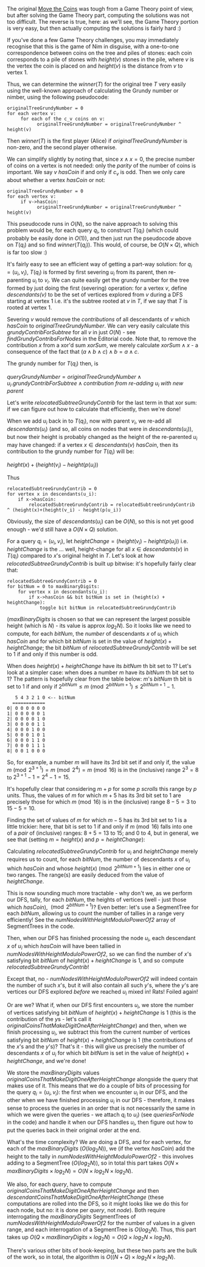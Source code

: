 The original [Move the Coins](https://www.hackerrank.com/challenges/move-the-coins/problem) was tough from a Game Theory point of view, but after solving the Game Theory part, computing the solutions was not too difficult.  The reverse is true, here: as we'll see, the Game Theory portion is very easy, but then actually computing the solutions is fairly hard :)

If you've done a few Game Theory challenges, you may immediately recognise that this is the game of Nim in disguise, with a one-to-one correspondence between coins on the tree and piles of stones: each coin corresponds to a pile of stones with $\textit{height}(v)$ stones in the pile, where $v$ is the vertex the coin is placed on and $\textit{height}(v)$ is the distance from $v$ to vertex $1$.

Thus, we can determine the $\textit{winner}(T)$ for the original tree $T$ very easily using the well-known approach of calculating the Grundy number or nimber, using the following pseudocode:

```
originalTreeGrundyNumber = 0
for each vertex v:
     for each of the c_v coins on v:
           originalTreeGrundyNumber = originalTreeGrundyNumber ^ height(v)
```

Then $\textit{winner}(T)$ is the first player (Alice) if $\textit{originalTreeGrundyNumber}$ is non-zero, and the second player otherwise.

We can simplify slightly by noting that, since $x \wedge x=0$, the precise number of coins on a vertex is not needed: only the *parity* of the number of coins is important.  We say $v$ $\textit{hasCoin}$ if and only if $c_v$ is odd.  Then we only care about whether a vertex $\textit{hasCoin}$ or not: 


```
originalTreeGrundyNumber = 0
for each vertex v:
     if v->hasCoin:
           originalTreeGrundyNumber = originalTreeGrundyNumber ^ height(v)
```

This pseudocode runs in $O(N)$, so the naive approach to solving this problem would be, for each query $q_i$, to construct $T(q_i)$ (which could probably be easily done in $O(1)$), and then just run the pseudocode above on $T(q_i)$ and so find $\textit{winner}(T(q_i))$.  This would, of course, be $O(N \times Q)$, which is far too slow :)

It's fairly easy to see an efficient way of getting a part-way solution: for $q_i=(u_i,v_i)$, $T(q_i)$ is formed by first severing $u_i$ from its parent, then re-parenting $u_i$ to $v_i$.  We can quite easily get the grundy number for the tree formed by just doing the first (severing) operation: for a vertex $v$, define $\textit{descendants(v)}$ to be the set of vertices explored from $v$ during a DFS starting at vertex $1$ i.e. it's the subtree rooted at $v$ in $T$, if we say that $T$  is rooted at vertex $1$.

Severing $v$ would remove the *contributions* of all descendants of $v$ which $\textit{hasCoin}$ to $\textit{originalTreeGrundyNumber}$.  We can very easily calculate this $\textit{grundyContribForSubtree}$ for all $v$ in just $O(N)$ - see *findGrundyContribsForNodes* in the Editorial code.  Note that, to remove the contribution $x$ from a xor'd sum $\textit{xorSum}$, we merely calculate $\textit{xorSum} \wedge x$ - a consequence of the fact that $(a \wedge b \wedge c) \wedge b=a \wedge c$.

The grundy number for $T(q_i)$ then, is 


$\textit{queryGrundyNumber} = \textit{originalTreeGrundyNumber} \wedge u_i.\textit{grundyContribForSubtree} \wedge \textit{contribution from re-adding } u_i \textit{ with new parent}$

Let's write $\textit{relocatedSubtreeGrundyContrib}$ for the last term in that xor sum: if we can figure out how to calculate that efficiently, then we're done!  

When we add $u_i$ back in to $T(q_i)$, now with parent $v_i$, we re-add all $\textit{descendants}(u_i)$ (and so, all coins on nodes that were in $\textit{descendants}(u_i)$), but now their height is probably changed as the height of the re-parented $u_i$ may have changed: if a vertex $x \in \textit{descendants}(v)$ $\textit{hasCoin}$, then its contribution to the grundy number for $T(q_i)$ will be:

$\textit{height}(x)+(\textit{height}(v_i) - \textit{height}(p(u_i))$

Thus

```
relocatedSubtreeGrundyContrib = 0
for vertex x in descendants(u_i):
    if x->hasCoin:
        relocatedSubtreeGrundyContrib = relocatedSubtreeGrundyContrib ^ (height(x)+(height(v_i) - height(p(u_i))
```        

Obviously, the size of $descendants(u_i)$ can be $O(N)$, so this is not yet good enough - we'd still have a $O(N \times Q)$ solution.

For a query $q_i=(u_i, v_i)$, let $\textit{heightChange}=(\textit{height}(v_i) - \textit{height}(p(u_i))$ i.e. $\textit{heightChange}$ is the ... well, height-change for all $x \in \textit{descendants}(v)$ in $T(q_i)$ compared to $x$'s original height in $T$. Let's look at how $\textit{relocatedSubtreeGrundyContrib}$ is built up bitwise: it's hopefully fairly clear that:

```
relocatedSubtreeGrundyContrib = 0
for bitNum = 0 to maxBinaryDigits:
    for vertex x in descendants(u_i):
        if x->hasCoin && bit bitNum is set in (height(x) + heightChange):
            toggle bit bitNum in relocatedSubtreeGrundyContrib 
```        
($\textit{maxBinaryDigits}$ is chosen so that we can represent the largest possible height (which is $N$) - its value is approx $log_{2}N$). So it looks like we need to compute, for each $\textit{bitNum}$, the *number* of descendants $x$ of $u_i$ which $\textit{hasCoin}$ and for which bit $\textit{bitNum}$ is set in the value of $\textit{height}(x) + \textit{heightChange}$; the bit $\textit{bitNum}$ of  $\textit{relocatedSubtreeGrundyContrib}$ will be set to 1 if and only if this number is odd.

When does $\textit{height}(x) + \textit{heightChange}$ have its $\textit{bitNum}$ th bit set to 1? Let's look at a simpler case: when does a number $m$ have its $\textit{bitNum}$ th bit set to 1? The pattern is hopefully clear from the table below: $m$'s $\textit{bitNum}$ th bit is set to 1 if and only if $2^{\textit{bitNum}} \le m \pmod{2^{\textit{bitNum} + 1}} \le 2^{\textit{bitNum} + 1}-1$.

```
   5 4 3 2 1 0 <-- bitNum
  ============
0| 0 0 0 0 0 0
1| 0 0 0 0 0 1
2| 0 0 0 0 1 0
3| 0 0 0 0 1 1
4| 0 0 0 1 0 0
5| 0 0 0 1 0 1
6| 0 0 0 1 1 0
7| 0 0 0 1 1 1
8| 0 0 1 0 0 0
```

So, for example, a number $m$ will have its $3$rd bit set if and only if, the value $m \pmod{2^{3 + 1}}=m \pmod{2^{4}} = m \pmod{16}$ is in the (inclusive) range $2^3=8$ to $2^{3+1}-1=2^{4}-1=15$.

It's hopefully clear that considering $m+p$ for some $p$ *scrolls* this range by $p$ units.  Thus, the values of $m$ for which $m+5$ has its $3$rd  bit set to 1 are precisely those for which $m \pmod{16}$ is in the (inclusive) range $8-5=3$ to $15-5=10$.

Finding the set of values of $m$ for which $m-5$ has its $3$rd  bit set to 1 is a little trickier: here, that bit is set to 1 if and only if $m \pmod{16}$ falls into one of a *pair* of (inclusive) ranges: $8+5=13$ to $15$; and $0$ to $4$, but in general, we see that (setting $m=\textit{height}(x)$ and $p=\textit{heightChange}$):

Calculating $\textit{relocatedSubtreeGrundyContrib}$ for $u_i$ and $\textit{heightChange}$ merely requires us to count, for each $\textit{bitNum}$, the number of descendants $x$ of $u_i$ which $\textit{hasCoin}$ and whose $\textit{height}(x) \pmod{2^{\textit{bitNum}+1}}$ lies in either one or two ranges.  The range(s) are easily deduced from the value of $\textit{heightChange}$.

This is now sounding much more tractable - why don't we, as we perform our DFS, tally, for each $\textit{bitNum}$, the heights of vertices (well - just those which $\textit{hasCoin}$), $\pmod{2^{\textit{bitNum} + 1}}$? Even better: let's use a SegmentTree for each $\textit{bitNum}$, allowing us to count the number of tallies in a range very efficiently! See the *numNodesWithHeightModuloPowerOf2* array of SegmentTrees in the code.

Then, when our DFS has finished processing the node $u_i$, each descendant $x$ of $u_i$ which $hasCoin$ will have been tallied in *numNodesWithHeightModuloPowerOf2*, so we can find the number of $x$'s satisfying bit $\textit{bitNum}$ of $\textit{height}(x)+\textit{heightChange}$ is 1, and so compute $\textit{relocatedSubtreeGrundyContrib}$!

Except that, no - $\textit{numNodesWithHeightModuloPowerOf2}$ will indeed contain the number of such $x$'s, but it will also contain all such $y$'s, where the $y$'s are vertices our DFS explored *before* we reached $u_i$ mixed in!  Rats! Foiled again!

Or are we? What if, when our DFS first encounters $u_i$, we store the number of vertices satisfying bit $\textit{bitNum}$ of $\textit{height}(x)+\textit{heightChange}$ is 1 (this is the contribution of the $y$s - let's call it $\textit{originalCoinsThatMakeDigitOneAfterHeightChange}$) and then, when we finish processing $u_i$, we subtract this from the current number of vertices satisfying bit $\textit{bitNum}$ of $\textit{height}(x)+\textit{heightChange}$ is 1 (the contributions of the $x$'s and the $y$'s)? That's it - this will give us precisely the number of descendants $x$ of $u_i$ for which bit $\textit{bitNum}$ is set in the value of $\textit{height}(x)+\textit{heightChange}$, and we're done!

We store the $\textit{maxBinaryDigits}$ values $\textit{originalCoinsThatMakeDigitOneAfterHeightChange}$ alongside the query that makes use of it.  This means that we do a couple of bits of processing for the query $q_i=(u_i,v_i)$: the first when we encounter $u_i$ in our DFS, and the other when we have finished processing $u_i$ in our DFS - therefore, it makes sense to process the queries in an order that is not necessarily the same in which we were given the queries - we attach $q_i$ to $u_i$) (see *queriesForNode* in the code) and handle it when our DFS handles $u_i$, then figure out how to put the queries back in their original order at the end.

What's the time complexity? We are doing a DFS, and for each vertex, for each of the $\textit{maxBinaryDigits}$ ($O(log_{2}N)$), we (if the vertex $\textit{hasCoin}$) add the height to the tally in $\textit{numNodesWithHeightModuloPowerOf2}$ - this involves adding to a SegmentTree ($O(log_{2}N)$), so in total this part takes  $O(N \times \textit{maxBinaryDigits} \times log_{2}N) = O(N \times log_{2}N \times log_{2}N)$.  

We also, for each *query*, have to compute $\textit{originalCoinsThatMakeDigitOneAfterHeightChange}$ and then $\textit{descendantCoinsThatMakeDigitOneAfterHeightChange}$ (these computations are rolled into the DFS, so it might looks like we do this for each node, but no: it is done per *query*, not *node*).  Both require interrogating the $\textit{maxBinaryDigits}$ SegmentTrees of $\textit{numNodesWithHeightModuloPowerOf2}$ for the number of values in a given range, and each interrogation of a SegmentTree is $O(log_{2}N)$.  Thus, this part takes up $O(Q \times \textit{maxBinaryDigits} \times log_{2}N) = O(Q \times log_{2}N \times log_{2}N)$.

There's various other bits of book-keeping, but these two parts are the bulk of the work, so in total, the algorithm is $O((N+Q) \times log_{2}N \times log_{2}N)$.


